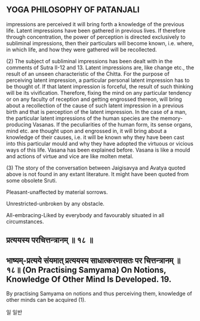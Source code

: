 ## YOGA PHILOSOPHY OF PATANJALI

impressions are perceived it will bring forth a knowledge of the previous life. Latent impressions have been gathered in previous lives. If therefore through concentration, the power of perception is directed exclusively to subliminal impressions, then their particulars will become known, i.e. where, in which life, and how they were gathered will be recollected.

(2) The subject of subliminal impressions has been dealt with in the comments of Sutra II-12 and 13. Latent impressions are, like change etc., the result of an unseen characteristic of the Chitta. For the purpose of perceiving latent impression, a particular personal latent impression has to be thought of. If that latent impression is forceful, the result of such thinking will be its vivification. Therefore, fixing the mind on any particular tendency or on any faculty of reception and getting engrossed thereon, will bring about a recollection of the cause of such latent impression in a previous birth and that is perception of the latent impression. In the case of a man, the particular latent impressions of the human species are the memory-producing Vasanas. If the peculiarities of the human form, its sense organs, mind etc. are thought upon and engrossed in, it will bring about a knowledge of their causes, i.e. it will be known why they have been cast into this particular mould and why they have adopted the virtuous or vicious ways of this life. Vasana has been explained before. Vasana is like a mould and actions of virtue and vice are like molten metal.

(3) The story of the conversation between Jaigisavya and Avatya quoted above is not found in any extant literature. It might have been quoted from some obsolete Sruti.

Pleasant-unaffected by material sorrows.

Unrestricted-unbroken by any obstacle.

All-embracing-Liked by everybody and favourably situated in all circumstances.

## प्रत्ययस्य परचित्तन्त्रानम् ॥ १८ ॥

## भाष्यम्-प्रत्यये संयमात् प्रत्ययस्य साधात्करणासतः पर चित्तन्त्रानम् ॥१८॥ (On Practising Samyama) On Notions, Knowledge Of Other Mind Is Developed. 19.

By practising Samyama on notions and thus perceiving them, knowledge of other minds can be acquired (1).

일 일반